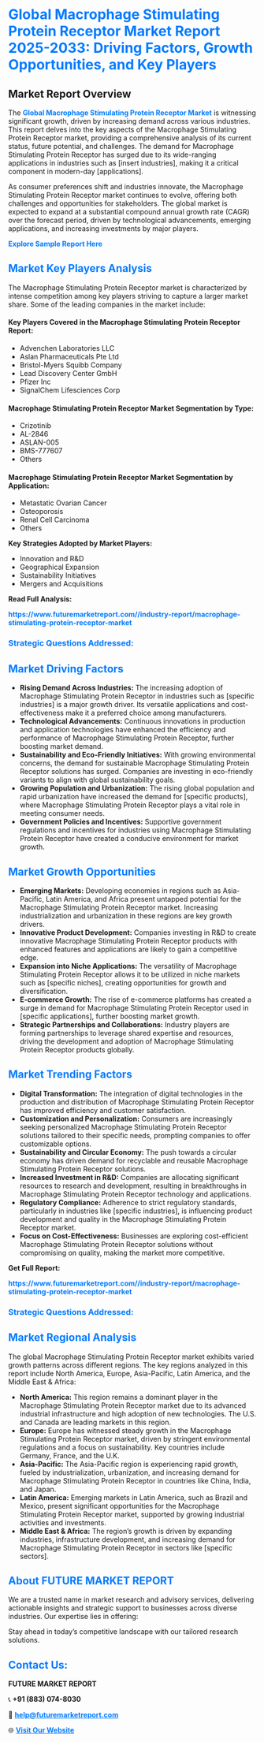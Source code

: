 <h1 style="color: #007BFF;">Global Macrophage Stimulating Protein Receptor Market Report 2025-2033: Driving Factors, Growth Opportunities, and Key Players</h1>

<section id="overview">
<h2>Market Report Overview</h2>
<p>The <a href="https://www.futuremarketreport.com//industry-report/macrophage-stimulating-protein-receptor-market" style="color: #007BFF; text-decoration: none;"><strong>Global Macrophage Stimulating Protein Receptor Market</strong></a> is witnessing significant growth, driven by increasing demand across various industries. This report delves into the key aspects of the Macrophage Stimulating Protein Receptor market, providing a comprehensive analysis of its current status, future potential, and challenges. The demand for Macrophage Stimulating Protein Receptor has surged due to its wide-ranging applications in industries such as [insert industries], making it a critical component in modern-day [applications].</p>
<p>As consumer preferences shift and industries innovate, the Macrophage Stimulating Protein Receptor market continues to evolve, offering both challenges and opportunities for stakeholders. The global market is expected to expand at a substantial compound annual growth rate (CAGR) over the forecast period, driven by technological advancements, emerging applications, and increasing investments by major players.</p>
</section>

<section id="overview">
<p><a href="https://www.futuremarketreport.com//request-sample/reportId=86184" style="color: #007BFF; text-decoration: none;"><strong>Explore Sample Report Here</strong></a></p>
</section>

<section id="key-players">
<h2 style="color: #007BFF;">Market Key Players Analysis</h2>
<p>The Macrophage Stimulating Protein Receptor market is characterized by intense competition among key players striving to capture a larger market share. Some of the leading companies in the market include:</p>
<h4>Key Players Covered in the Macrophage Stimulating Protein Receptor Report:</h4>
<ul><li>Advenchen Laboratories LLC</li><li>Aslan Pharmaceuticals Pte Ltd</li><li>Bristol-Myers Squibb Company</li><li>Lead Discovery Center GmbH</li><li>Pfizer Inc</li><li>SignalChem Lifesciences Corp</li></ul>
<h4>Macrophage Stimulating Protein Receptor Market Segmentation by Type:</h4>
<ul><li>Crizotinib</li><li>AL-2846</li><li>ASLAN-005</li><li>BMS-777607</li><li>Others</li></ul>

<h4>Macrophage Stimulating Protein Receptor Market Segmentation by Application:</h4>
<ul><li>Metastatic Ovarian Cancer</li><li>Osteoporosis</li><li>Renal Cell Carcinoma</li><li>Others</li></ul>
<p><strong>Key Strategies Adopted by Market Players:</strong></p>
<ul>
<li>Innovation and R&D</li>
<li>Geographical Expansion</li>
<li>Sustainability Initiatives</li>
<li>Mergers and Acquisitions</li>
</ul>
</section>

<section>
<p><strong>Read Full Analysis: </strong></p><a href="https://www.futuremarketreport.com//industry-report/macrophage-stimulating-protein-receptor-market" style="color: #007BFF; text-decoration: none;"><strong>https://www.futuremarketreport.com//industry-report/macrophage-stimulating-protein-receptor-market</strong></a>
<h3 style="color: #007BFF;">Strategic Questions Addressed:</h3>
</section>

<section id="driving-factors">
<h2 style="color: #007BFF;">Market Driving Factors</h2>
<ul>
<li><strong>Rising Demand Across Industries:</strong> The increasing adoption of Macrophage Stimulating Protein Receptor in industries such as [specific industries] is a major growth driver. Its versatile applications and cost-effectiveness make it a preferred choice among manufacturers.</li>
<li><strong>Technological Advancements:</strong> Continuous innovations in production and application technologies have enhanced the efficiency and performance of Macrophage Stimulating Protein Receptor, further boosting market demand.</li>
<li><strong>Sustainability and Eco-Friendly Initiatives:</strong> With growing environmental concerns, the demand for sustainable Macrophage Stimulating Protein Receptor solutions has surged. Companies are investing in eco-friendly variants to align with global sustainability goals.</li>
<li><strong>Growing Population and Urbanization:</strong> The rising global population and rapid urbanization have increased the demand for [specific products], where Macrophage Stimulating Protein Receptor plays a vital role in meeting consumer needs.</li>
<li><strong>Government Policies and Incentives:</strong> Supportive government regulations and incentives for industries using Macrophage Stimulating Protein Receptor have created a conducive environment for market growth.</li>
</ul>
</section>

<section id="growth-opportunities">
<h2 style="color: #007BFF;">Market Growth Opportunities</h2>
<ul>
<li><strong>Emerging Markets:</strong> Developing economies in regions such as Asia-Pacific, Latin America, and Africa present untapped potential for the Macrophage Stimulating Protein Receptor market. Increasing industrialization and urbanization in these regions are key growth drivers.</li>
<li><strong>Innovative Product Development:</strong> Companies investing in R&D to create innovative Macrophage Stimulating Protein Receptor products with enhanced features and applications are likely to gain a competitive edge.</li>
<li><strong>Expansion into Niche Applications:</strong> The versatility of Macrophage Stimulating Protein Receptor allows it to be utilized in niche markets such as [specific niches], creating opportunities for growth and diversification.</li>
<li><strong>E-commerce Growth:</strong> The rise of e-commerce platforms has created a surge in demand for Macrophage Stimulating Protein Receptor used in [specific applications], further boosting market growth.</li>
<li><strong>Strategic Partnerships and Collaborations:</strong> Industry players are forming partnerships to leverage shared expertise and resources, driving the development and adoption of Macrophage Stimulating Protein Receptor products globally.</li>
</ul>
</section>

<section id="trending-factors">
<h2 style="color: #007BFF;">Market Trending Factors</h2>
<ul>
<li><strong>Digital Transformation:</strong> The integration of digital technologies in the production and distribution of Macrophage Stimulating Protein Receptor has improved efficiency and customer satisfaction.</li>
<li><strong>Customization and Personalization:</strong> Consumers are increasingly seeking personalized Macrophage Stimulating Protein Receptor solutions tailored to their specific needs, prompting companies to offer customizable options.</li>
<li><strong>Sustainability and Circular Economy:</strong> The push towards a circular economy has driven demand for recyclable and reusable Macrophage Stimulating Protein Receptor solutions.</li>
<li><strong>Increased Investment in R&D:</strong> Companies are allocating significant resources to research and development, resulting in breakthroughs in Macrophage Stimulating Protein Receptor technology and applications.</li>
<li><strong>Regulatory Compliance:</strong> Adherence to strict regulatory standards, particularly in industries like [specific industries], is influencing product development and quality in the Macrophage Stimulating Protein Receptor market.</li>
<li><strong>Focus on Cost-Effectiveness:</strong> Businesses are exploring cost-efficient Macrophage Stimulating Protein Receptor solutions without compromising on quality, making the market more competitive.</li>
</ul>
</section>

<section>
<p><strong>Get Full Report: </strong></p><a href="https://www.futuremarketreport.com//industry-report/macrophage-stimulating-protein-receptor-market" style="color: #007BFF; text-decoration: none;"><strong>https://www.futuremarketreport.com//industry-report/macrophage-stimulating-protein-receptor-market</strong></a>
<h3 style="color: #007BFF;">Strategic Questions Addressed:</h3>
</section>


<section id="regional-analysis">
<h2 style="color: #007BFF;">Market Regional Analysis</h2>
<p>The global Macrophage Stimulating Protein Receptor market exhibits varied growth patterns across different regions. The key regions analyzed in this report include North America, Europe, Asia-Pacific, Latin America, and the Middle East & Africa:</p>
<ul>
<li><strong>North America:</strong> This region remains a dominant player in the Macrophage Stimulating Protein Receptor market due to its advanced industrial infrastructure and high adoption of new technologies. The U.S. and Canada are leading markets in this region.</li>
<li><strong>Europe:</strong> Europe has witnessed steady growth in the Macrophage Stimulating Protein Receptor market, driven by stringent environmental regulations and a focus on sustainability. Key countries include Germany, France, and the U.K.</li>
<li><strong>Asia-Pacific:</strong> The Asia-Pacific region is experiencing rapid growth, fueled by industrialization, urbanization, and increasing demand for Macrophage Stimulating Protein Receptor in countries like China, India, and Japan.</li>
<li><strong>Latin America:</strong> Emerging markets in Latin America, such as Brazil and Mexico, present significant opportunities for the Macrophage Stimulating Protein Receptor market, supported by growing industrial activities and investments.</li>
<li><strong>Middle East & Africa:</strong> The region’s growth is driven by expanding industries, infrastructure development, and increasing demand for Macrophage Stimulating Protein Receptor in sectors like [specific sectors].</li>
</ul>
</section>

<footer>
<h2 style="color: #007BFF;">About FUTURE MARKET REPORT</h2>
<p>We are a trusted name in market research and advisory services, delivering actionable insights and strategic support to businesses across diverse industries. Our expertise lies in offering:</p>

<p>Stay ahead in today’s competitive landscape with our tailored research solutions.</p>

<h2 style="color: #007BFF;">Contact Us:</h2>
<p><strong>FUTURE MARKET REPORT</strong></p>
<p>📞 <strong>+91 (883) 074-8030</strong></p>
<p>📧 <strong><a href="mailto:help@futuremarketreport.com" style="color: #007BFF;">help@futuremarketreport.com</a></strong></p>
<p>🌐 <strong><a href="https://www.futuremarketreport.com/" style="color: #007BFF;">Visit Our Website</a></strong></p>
</footer>